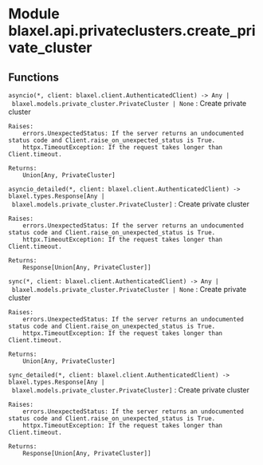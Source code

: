 Module blaxel.api.privateclusters.create_private_cluster
========================================================

Functions
---------

`asyncio(*, client: blaxel.client.AuthenticatedClient) ‑> Any | blaxel.models.private_cluster.PrivateCluster | None`
:   Create private cluster
    
    Raises:
        errors.UnexpectedStatus: If the server returns an undocumented status code and Client.raise_on_unexpected_status is True.
        httpx.TimeoutException: If the request takes longer than Client.timeout.
    
    Returns:
        Union[Any, PrivateCluster]

`asyncio_detailed(*, client: blaxel.client.AuthenticatedClient) ‑> blaxel.types.Response[Any | blaxel.models.private_cluster.PrivateCluster]`
:   Create private cluster
    
    Raises:
        errors.UnexpectedStatus: If the server returns an undocumented status code and Client.raise_on_unexpected_status is True.
        httpx.TimeoutException: If the request takes longer than Client.timeout.
    
    Returns:
        Response[Union[Any, PrivateCluster]]

`sync(*, client: blaxel.client.AuthenticatedClient) ‑> Any | blaxel.models.private_cluster.PrivateCluster | None`
:   Create private cluster
    
    Raises:
        errors.UnexpectedStatus: If the server returns an undocumented status code and Client.raise_on_unexpected_status is True.
        httpx.TimeoutException: If the request takes longer than Client.timeout.
    
    Returns:
        Union[Any, PrivateCluster]

`sync_detailed(*, client: blaxel.client.AuthenticatedClient) ‑> blaxel.types.Response[Any | blaxel.models.private_cluster.PrivateCluster]`
:   Create private cluster
    
    Raises:
        errors.UnexpectedStatus: If the server returns an undocumented status code and Client.raise_on_unexpected_status is True.
        httpx.TimeoutException: If the request takes longer than Client.timeout.
    
    Returns:
        Response[Union[Any, PrivateCluster]]